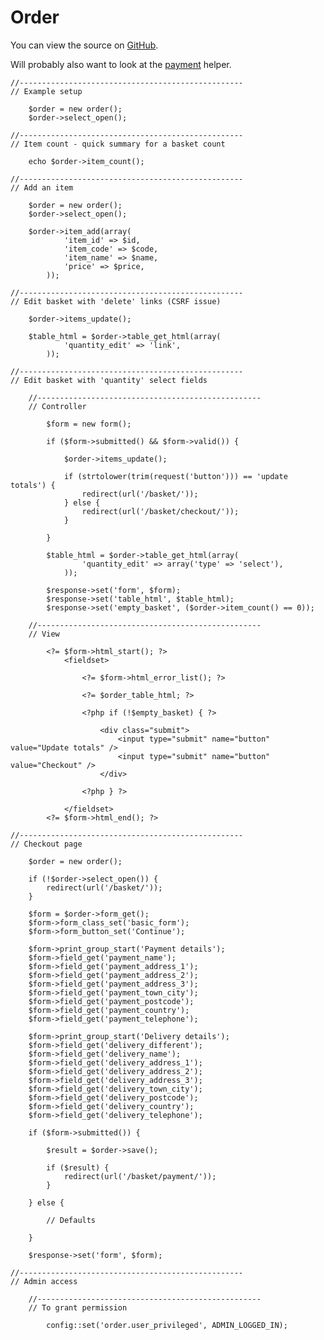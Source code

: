 
# Order

You can view the source on [GitHub](https://github.com/craigfrancis/framework/blob/master/framework/0.1/library/class/order/order.php).

Will probably also want to look at the [payment](../../doc/system/payment.md) helper.

	//--------------------------------------------------
	// Example setup

		$order = new order();
		$order->select_open();

	//--------------------------------------------------
	// Item count - quick summary for a basket count

		echo $order->item_count();

	//--------------------------------------------------
	// Add an item

		$order = new order();
		$order->select_open();

		$order->item_add(array(
				'item_id' => $id,
				'item_code' => $code,
				'item_name' => $name,
				'price' => $price,
			));

	//--------------------------------------------------
	// Edit basket with 'delete' links (CSRF issue)

		$order->items_update();

		$table_html = $order->table_get_html(array(
				'quantity_edit' => 'link',
			));

	//--------------------------------------------------
	// Edit basket with 'quantity' select fields

		//--------------------------------------------------
		// Controller

			$form = new form();

			if ($form->submitted() && $form->valid()) {

				$order->items_update();

				if (strtolower(trim(request('button'))) == 'update totals') {
					redirect(url('/basket/'));
				} else {
					redirect(url('/basket/checkout/'));
				}

			}

			$table_html = $order->table_get_html(array(
					'quantity_edit' => array('type' => 'select'),
				));

			$response->set('form', $form);
			$response->set('table_html', $table_html);
			$response->set('empty_basket', ($order->item_count() == 0));

		//--------------------------------------------------
		// View

			<?= $form->html_start(); ?>
				<fieldset>

					<?= $form->html_error_list(); ?>

					<?= $order_table_html; ?>

					<?php if (!$empty_basket) { ?>

						<div class="submit">
							<input type="submit" name="button" value="Update totals" />
							<input type="submit" name="button" value="Checkout" />
						</div>

					<?php } ?>

				</fieldset>
			<?= $form->html_end(); ?>

	//--------------------------------------------------
	// Checkout page

		$order = new order();

		if (!$order->select_open()) {
			redirect(url('/basket/'));
		}

		$form = $order->form_get();
		$form->form_class_set('basic_form');
		$form->form_button_set('Continue');

		$form->print_group_start('Payment details');
		$form->field_get('payment_name');
		$form->field_get('payment_address_1');
		$form->field_get('payment_address_2');
		$form->field_get('payment_address_3');
		$form->field_get('payment_town_city');
		$form->field_get('payment_postcode');
		$form->field_get('payment_country');
		$form->field_get('payment_telephone');

		$form->print_group_start('Delivery details');
		$form->field_get('delivery_different');
		$form->field_get('delivery_name');
		$form->field_get('delivery_address_1');
		$form->field_get('delivery_address_2');
		$form->field_get('delivery_address_3');
		$form->field_get('delivery_town_city');
		$form->field_get('delivery_postcode');
		$form->field_get('delivery_country');
		$form->field_get('delivery_telephone');

		if ($form->submitted()) {

			$result = $order->save();

			if ($result) {
				redirect(url('/basket/payment/'));
			}

		} else {

			// Defaults

		}

		$response->set('form', $form);

	//--------------------------------------------------
	// Admin access

		//--------------------------------------------------
		// To grant permission

			config::set('order.user_privileged', ADMIN_LOGGED_IN);
